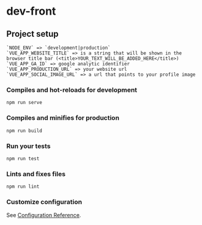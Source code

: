 # dev-front

## Project setup
```
`NODE_ENV` => `development|production`
`VUE_APP_WEBSITE_TITLE` => is a string that will be shown in the browser title bar (<title>YOUR_TEXT_WILL_BE_ADDED_HERE</title>)
`VUE_APP_GA_ID` => google analytic identifier
`VUE_APP_PRODUCTION_URL` => your website url
`VUE_APP_SOCIAL_IMAGE_URL` => a url that points to your profile image
```

### Compiles and hot-reloads for development
```
npm run serve
```

### Compiles and minifies for production
```
npm run build
```

### Run your tests
```
npm run test
```

### Lints and fixes files
```
npm run lint
```

### Customize configuration
See [Configuration Reference](https://cli.vuejs.org/config/).
